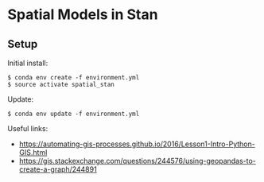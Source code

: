 # Spatial Models in Stan

## Setup

Initial install:

    $ conda env create -f environment.yml
    $ source activate spatial_stan

Update:

    $ conda env update -f environment.yml

Useful links:

* https://automating-gis-processes.github.io/2016/Lesson1-Intro-Python-GIS.html
* https://gis.stackexchange.com/questions/244576/using-geopandas-to-create-a-graph/244891
